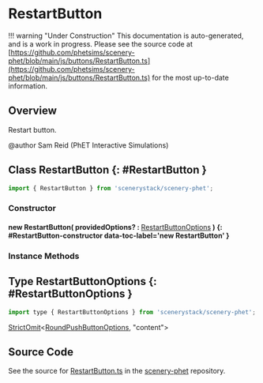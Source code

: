 # RestartButton

!!! warning "Under Construction"
    This documentation is auto-generated, and is a work in progress. Please see the source code at
    [https://github.com/phetsims/scenery-phet/blob/main/js/buttons/RestartButton.ts](https://github.com/phetsims/scenery-phet/blob/main/js/buttons/RestartButton.ts) for the most up-to-date information.

## Overview

Restart button.

@author Sam Reid (PhET Interactive Simulations)

## Class RestartButton {: #RestartButton }


```js
import { RestartButton } from 'scenerystack/scenery-phet';
```
### Constructor

#### new RestartButton( providedOptions? : <span style="font-weight: 400;">[RestartButtonOptions](../scenery-phet/RestartButton.md#RestartButtonOptions)</span> ) {: #RestartButton-constructor data-toc-label='new RestartButton' }

### Instance Methods





## Type RestartButtonOptions {: #RestartButtonOptions }


```js
import type { RestartButtonOptions } from 'scenerystack/scenery-phet';
```


[StrictOmit](../phet-core/StrictOmit.md)&lt;[RoundPushButtonOptions](../sun/RoundPushButton.md#RoundPushButtonOptions), "content"&gt;



## Source Code

See the source for [RestartButton.ts](https://github.com/phetsims/scenery-phet/blob/main/js/buttons/RestartButton.ts) in the [scenery-phet](https://github.com/phetsims/scenery-phet) repository.
